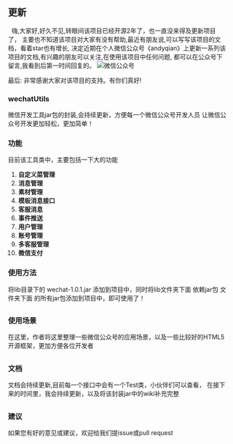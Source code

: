 ## 更新
&nbsp;&nbsp;嗨,大家好,好久不见,转眼间该项目已经开源2年了，也一直没来得及更新项目了，
主要也不知道该项目对大家有没有帮助,最近有朋友说,可以写写该项目的文档，看着star也有增长,
决定近期在个人微信公众号《andyqian》上更新一系列该项目的文档,有兴趣的朋友可以关注,在使用该项目中任何问题,
都可以在公众号下留言,我看到后第一时间回复的。
![微信公众号](http://img.blog.csdn.net/20170401092446529?watermark/2/text/aHR0cDovL2Jsb2cuY3Nkbi5uZXQvdTAxMDY5NTc5NA==/font/5a6L5L2T/fontsize/400/fill/I0JBQkFCMA==/dissolve/70/gravity/SouthEast)

最后: 非常感谢大家对该项目的支持。有你们真好!
### wechatUtils
微信开发工具jar包的封装,会持续更新，方便每一个微信公众号开发人员
让微信公众号开发更加轻松，更加简单！
### 功能
目前该工具类中，主要包括一下大的功能
 
1. **自定义菜管理**
2. **消息管理**
3. **素材管理**
4. **模板消息接口**
5. **客服消息**
6. **事件推送**
7. **用户管理**
8. **账号管理**
9. **多客服管理**
10. **微信支付**

### 使用方法
将lib目录下的 wechat-1.0.1.jar 添加到项目中，同时将lib文件夹下面 依赖jar包 文件夹下面
的所有jar包添加到项目中，即可使用了！
##
### 使用场景
在这里，作者将这里整理一些微信公众号的应用场景，以及一些比较好的HTML5开源框架，更加方便各位开发者 
##
### 文档
文档会持续更新,目前每一个接口中会有一个Test类，小伙伴们可以查看，
在接下来的时间里，我会持续更新，以及将该封装jar中的wiki补充完整 
##
### 建议
如果您有好的意见或建议，欢迎给我们提issue或pull request
